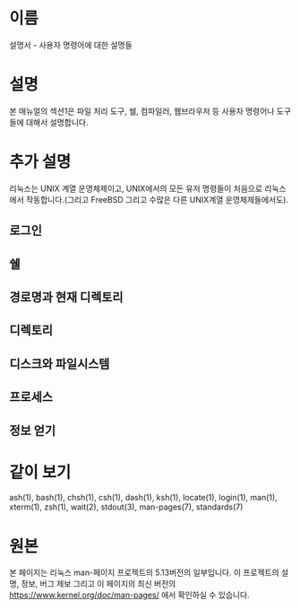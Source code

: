 # 이름
설명서 - 사용자 명령어에 대한 설명들

# 설명
본 매뉴얼의 섹션1은 파일 처리 도구, 쉘, 컴파일러, 웹브라우저 등 사용자 명령어나 도구들에 대해서 설명합니다.

# 추가 설명
리눅스는 UNIX 계열 운영체제이고, UNIX에서의 모든 유저 명령들이 처음으로 리눅스에서 작동합니다.(그리고 FreeBSD 그리고 수많은 다른 UNIX계열 운영체제들에서도).
## 로그인
## 쉘
## 경로명과 현재 디렉토리
## 디렉토리
## 디스크와 파일시스템
## 프로세스
## 정보 얻기

# 같이 보기 
ash(1), bash(1), chsh(1), csh(1), dash(1), ksh(1), locate(1), login(1), man(1), xterm(1), zsh(1), wait(2), stdout(3), man-pages(7), standards(7)

# 원본
본 페이지는 리눅스 man-페이지 프로젝트의 5.13버전의 일부입니다. 이 프로젝트의 설명, 정보, 버그 제보 그리고 이 페이지의 최신 버전의 https://www.kernel.org/doc/man-pages/ 에서 확인하실 수 있습니다.

